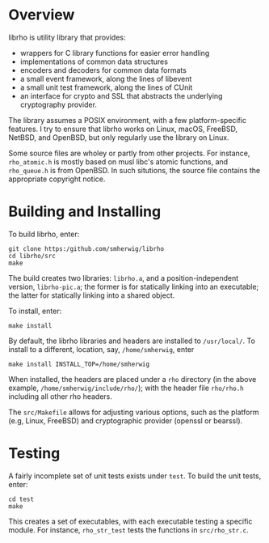 Overview
========
librho is utility library that provides:

- wrappers for C library functions for easier error handling
- implementations of common data structures
- encoders and decoders for common data formats
- a small event framework, along the lines of libevent
- a small unit test framework, along the lines of CUnit
- an interface for crypto and SSL that abstracts the underlying
  cryptography provider.

The library assumes a POSIX environment, with a few platform-specific features.
I try to ensure that librho works on Linux, macOS, FreeBSD, NetBSD, and
OpenBSD, but only regularly use the library on Linux.

Some source files are wholey or partly from other projects.  For instance,
`rho_atomic.h` is mostly based on musl libc's atomic functions, and
`rho_queue.h` is from OpenBSD.  In such situtions, the source file
contains the appropriate copyright notice.


Building and Installing
=======================
To build librho, enter:

```
git clone https:/github.com/smherwig/librho
cd librho/src
make
```

The build creates two libraries: `librho.a`, and a position-independent
version, `librho-pic.a`; the former is for statically linking into an
executable; the latter for statically linking into a shared object.


To install, enter:

```
make install
```

By default, the librho libraries and headers are installed to `/usr/local/`.
To install to a different, location, say, `/home/smherwig`, enter

```
make install INSTALL_TOP=/home/smherwig
```

When installed, the headers are placed under a `rho` directory (in the above
example, `/home/smherwig/include/rho/`); with the header file `rho/rho.h`
including all other rho headers.


The `src/Makefile` allows for adjusting various options, such as the platform
(e.g, Linux, FreeBSD) and cryptographic provider (openssl or bearssl).


Testing
=======
A fairly incomplete set of unit tests exists under `test`.  To build the unit
tests, enter:

```
cd test
make
```

This creates a set of executables, with each executable testing a specific
module.  For instance, `rho_str_test` tests the functions in `src/rho_str.c`.



